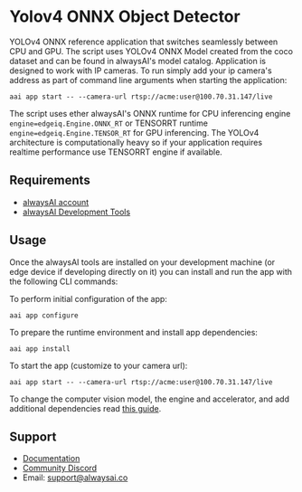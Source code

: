 # Yolov4 ONNX Object Detector
YOLOv4 ONNX reference application that switches seamlessly between CPU and GPU. The script uses YOLOv4 ONNX Model created from the coco dataset and can be found in alwaysAI's model catalog.
Application is designed to work with IP cameras.  To run simply add your ip camera's address as part of command line arguments when starting the application:
```
aai app start -- --camera-url rtsp://acme:user@100.70.31.147/live
```
The script uses ether alwaysAI's ONNX runtime for CPU inferencing engine ```engine=edgeiq.Engine.ONNX_RT``` or TENSORRT runtime ```engine=edgeiq.Engine.TENSOR_RT``` for GPU inferencing.  The YOLOv4 architecture is computationally heavy so if your application requires realtime performance use TENSORRT engine if available.

## Requirements
* [alwaysAI account](https://alwaysai.co/auth?register=true)
* [alwaysAI Development Tools](https://alwaysai.co/docs/get_started/development_computer_setup.html)

## Usage
Once the alwaysAI tools are installed on your development machine (or edge device if developing directly on it) you can install and run the app with the following CLI commands:

To perform initial configuration of the app:
```
aai app configure
```

To prepare the runtime environment and install app dependencies:
```
aai app install
```

To start the app (customize to your camera url):
```
aai app start -- --camera-url rtsp://acme:user@100.70.31.147/live
```

To change the computer vision model, the engine and accelerator, and add additional dependencies read [this guide](https://alwaysai.co/docs/application_development/configuration_and_packaging.html).

## Support
* [Documentation](https://alwaysai.co/docs/)
* [Community Discord](https://discord.gg/alwaysai)
* Email: support@alwaysai.co
